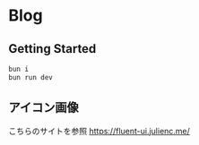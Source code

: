# Blog

## Getting Started

```bash
bun i
bun run dev
```

## アイコン画像

こちらのサイトを参照
https://fluent-ui.julienc.me/
